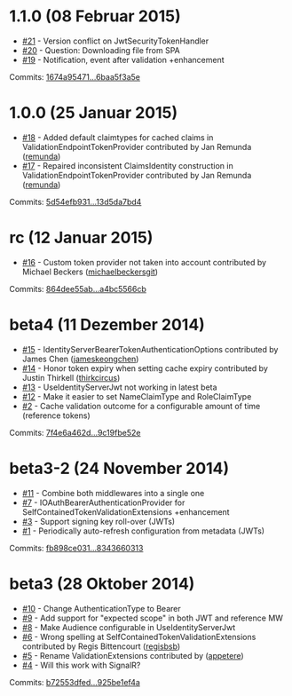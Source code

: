 # 1.1.0 (08 Februar 2015)

 - [#21](https://github.com/IdentityServer/Thinktecture.IdentityServer3.AccessTokenValidation/issues/21) - Version conflict on JwtSecurityTokenHandler
 - [#20](https://github.com/IdentityServer/Thinktecture.IdentityServer3.AccessTokenValidation/issues/20) - Question: Downloading file from SPA
 - [#19](https://github.com/IdentityServer/Thinktecture.IdentityServer3.AccessTokenValidation/issues/19) - Notification, event after validation +enhancement

Commits: [1674a95471...6baa5f3a5e](https://github.com/identityserver/Thinktecture.IdentityServer3.AccessTokenValidation/compare/1674a95471...6baa5f3a5e)


# 1.0.0 (25 Januar 2015)

 - [#18](https://github.com/IdentityServer/Thinktecture.IdentityServer3.AccessTokenValidation/pull/18) - Added default claimtypes for cached claims in ValidationEndpointTokenProvider contributed by Jan Remunda ([remunda](https://github.com/remunda))
 - [#17](https://github.com/IdentityServer/Thinktecture.IdentityServer3.AccessTokenValidation/pull/17) - Repaired inconsistent ClaimsIdentity construction in ValidationEndpointTokenProvider contributed by Jan Remunda ([remunda](https://github.com/remunda))

Commits: [5d54efb931...13d5da7bd4](https://github.com/identityserver/Thinktecture.IdentityServer3.AccessTokenValidation/compare/5d54efb931...13d5da7bd4)


# rc (12 Januar 2015)

 - [#16](https://github.com/IdentityServer/Thinktecture.IdentityServer3.AccessTokenValidation/pull/16) - Custom token provider not taken into account contributed by Michael Beckers ([michaelbeckersgit](https://github.com/michaelbeckersgit))

Commits: [864dee55ab...a4bc5566cb](https://github.com/identityserver/Thinktecture.IdentityServer3.AccessTokenValidation/compare/864dee55ab...a4bc5566cb)


# beta4 (11 Dezember 2014)

 - [#15](https://github.com/IdentityServer/Thinktecture.IdentityServer3.AccessTokenValidation/pull/15) - IdentityServerBearerTokenAuthenticationOptions contributed by James Chen ([jameskeongchen](https://github.com/jameskeongchen))
 - [#14](https://github.com/IdentityServer/Thinktecture.IdentityServer3.AccessTokenValidation/pull/14) - Honor token expiry when setting cache expiry contributed by Justin Thirkell ([thirkcircus](https://github.com/thirkcircus))
 - [#13](https://github.com/IdentityServer/Thinktecture.IdentityServer3.AccessTokenValidation/issues/13) - UseIdentityServerJwt not working in latest beta
 - [#12](https://github.com/IdentityServer/Thinktecture.IdentityServer3.AccessTokenValidation/issues/12) - Make it easier to set NameClaimType and RoleClaimType
 - [#2](https://github.com/IdentityServer/Thinktecture.IdentityServer3.AccessTokenValidation/issues/2) - Cache validation outcome for a configurable amount of time (reference tokens)

Commits: [7f4e6a462d...9c19fbe52e](https://github.com/identityserver/Thinktecture.IdentityServer3.AccessTokenValidation/compare/7f4e6a462d...9c19fbe52e)


# beta3-2 (24 November 2014)

 - [#11](https://github.com/IdentityServer/Thinktecture.IdentityServer3.AccessTokenValidation/issues/11) - Combine both middlewares into a single one
 - [#7](https://github.com/IdentityServer/Thinktecture.IdentityServer3.AccessTokenValidation/issues/7) - IOAuthBearerAuthenticationProvider for SelfContainedTokenValidationExtensions +enhancement
 - [#3](https://github.com/IdentityServer/Thinktecture.IdentityServer3.AccessTokenValidation/issues/3) - Support signing key roll-over (JWTs)
 - [#1](https://github.com/IdentityServer/Thinktecture.IdentityServer3.AccessTokenValidation/issues/1) - Periodically auto-refresh configuration from metadata (JWTs)

Commits: [fb898ce031...8343660313](https://github.com/identityserver/Thinktecture.IdentityServer3.AccessTokenValidation/compare/fb898ce031...8343660313)


# beta3 (28 Oktober 2014)

 - [#10](https://github.com/IdentityServer/Thinktecture.IdentityServer3.AccessTokenValidation/issues/10) - Change AuthenticationType to Bearer
 - [#9](https://github.com/IdentityServer/Thinktecture.IdentityServer3.AccessTokenValidation/issues/9) - Add support for "expected scope" in both JWT and reference MW
 - [#8](https://github.com/IdentityServer/Thinktecture.IdentityServer3.AccessTokenValidation/issues/8) - Make Audience configurable in UseIdentityServerJwt
 - [#6](https://github.com/IdentityServer/Thinktecture.IdentityServer3.AccessTokenValidation/pull/6) - Wrong spelling at SelfContainedTokenValidationExtensions contributed by Regis Bittencourt ([regisbsb](https://github.com/regisbsb))
 - [#5](https://github.com/IdentityServer/Thinktecture.IdentityServer3.AccessTokenValidation/pull/5) - Rename ValidationExtensions contributed by ([appetere](https://github.com/appetere))
 - [#4](https://github.com/IdentityServer/Thinktecture.IdentityServer3.AccessTokenValidation/issues/4) - Will this work with SignalR?

Commits: [b72553dfed...925be1ef4a](https://github.com/identityserver/Thinktecture.IdentityServer3.AccessTokenValidation/compare/b72553dfed...925be1ef4a)
